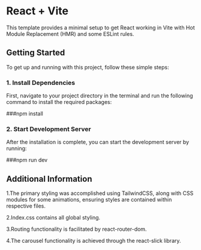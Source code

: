 # React + Vite

This template provides a minimal setup to get React working in Vite with Hot Module Replacement (HMR) and some ESLint rules.

## Getting Started

To get up and running with this project, follow these simple steps:

### 1. Install Dependencies

First, navigate to your project directory in the terminal and run the following command to install the required packages:

###npm install

### 2. Start Development Server

After the installation is complete, you can start the development server by running:

###npm run dev

## Additional Information

1.The primary styling was accomplished using TailwindCSS, along with CSS modules for some animations, ensuring styles are contained within respective files.

2.Index.css contains all global styling.

3.Routing functionality is facilitated by react-router-dom.

4.The carousel functionality is achieved through the react-slick library.
